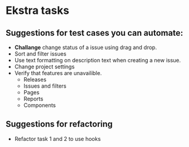 # Ekstra tasks

## Suggestions for test cases you can automate:
- **Challange** change status of a issue using drag and drop.
- Sort and filter issues
- Use text formatting on description text when creating a new issue.
- Change project settings
- Verify that features are unavailible. 
    - Releases
    - Issues and filters
    - Pages
    - Reports
    - Components

## Suggestions for refactoring
- Refactor task 1 and 2 to use hooks
